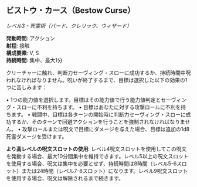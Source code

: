## ビストウ・カース（Bestow Curse）
*レベル3・死霊術（バード、クレリック、ウィザード）*

**発動時間**: アクション  
**射程**: 接触  
**構成要素**: V, S  
**持続時間**: 集中、最大1分

クリーチャーに触れ、判断力セーヴィング・スローに成功するか、持続時間中呪われなければなりません。呪いが終了するまで、目標は選択した以下の効果の1つに苦しみます：

• 1つの能力値を選択します。目標はその能力値で行う能力値判定とセーヴィング・スローに不利を持ちます。
• 目標はあなたに対する攻撃ロールに不利を持ちます。
• 戦闘中、目標は各ターンの開始時に判断力セーヴィング・スローに成功するか、そのターンで回避アクションを行うことを強制されなければなりません。
• 攻撃ロールまたは呪文で目標にダメージを与えた場合、目標は追加の1d8死霊ダメージを受けます。

**より高レベルの呪文スロットの使用**: レベル4呪文スロットを使用してこの呪文を発動する場合、最大10分間集中を維持できます。レベル5以上の呪文スロットを使用する場合、呪文は集中を必要とせず、持続時間は8時間（レベル5-6スロット）または24時間（レベル7-8スロット）になります。レベル9呪文スロットを使用する場合、呪文は解除されるまで続きます。